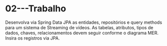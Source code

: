 # 02---Trabalho
Desenvolva via Spring Data JPA as entidades, repositórios e query methods para um sistema de Streaming de vídeos.  As tabelas, atributos, tipos de dados, chaves, relacionamentos devem seguir conforme o diagrama MER. Insira os registros via JPA.
